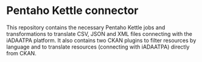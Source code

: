 # Pentaho Kettle connector
This repository contains the necessary Pentaho Kettle jobs and transformations to translate CSV, JSON and XML files connecting with the iADAATPA platform.
It also contains two CKAN plugins to filter resources by language and to translate resources (connecting with iADAATPA) directly from CKAN.
